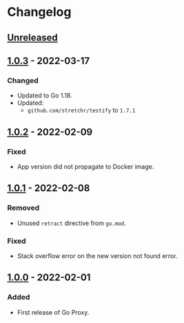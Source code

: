 # Changelog

## [Unreleased]

## [1.0.3] - 2022-03-17
### Changed
- Updated to Go 1.18.
- Updated:
  - `github.com/stretchr/testify` to `1.7.1`

## [1.0.2] - 2022-02-09
### Fixed
- App version did not propagate to Docker image.

## [1.0.1] - 2022-02-08
### Removed
- Unused `retract` directive from `go.mod`.

### Fixed
- Stack overflow error on the new version not found error.

## [1.0.0] - 2022-02-01
### Added
- First release of Go Proxy.

[Unreleased]: https://github.com/livesport-tv/goproxy/compare/v1.0.3...master
[1.0.3]: https://github.com/livesport-tv/goproxy/compare/v1.0.2...v1.0.3
[1.0.2]: https://github.com/livesport-tv/goproxy/compare/v1.0.1...v1.0.2
[1.0.1]: https://github.com/livesport-tv/goproxy/compare/v1.0.0...v1.0.1
[1.0.0]: https://github.com/livesport-tv/goproxy/releases/tag/v1.0.0

